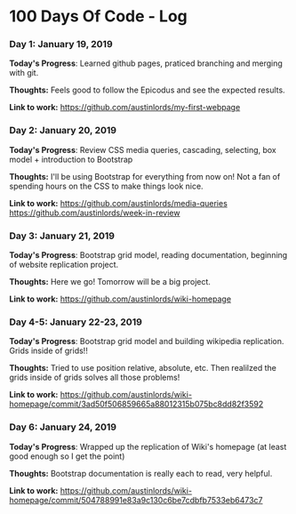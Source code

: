 # 100 Days Of Code - Log

### Day 1: January 19, 2019

**Today's Progress**: Learned github pages, praticed branching and merging with git. 

**Thoughts:** Feels good to follow the Epicodus and see the expected results. 

**Link to work:** https://github.com/austinlords/my-first-webpage

### Day 2: January 20, 2019

**Today's Progress**: Review CSS media queries, cascading, selecting, box model + introduction to Bootstrap 

**Thoughts:** I'll be using Bootstrap for everything from now on! Not a fan of spending hours on the CSS to make things look nice. 

**Link to work:** https://github.com/austinlords/media-queries https://github.com/austinlords/week-in-review

### Day 3: January 21, 2019

**Today's Progress**: Bootstrap grid model, reading documentation, beginning of website replication project.  

**Thoughts:** Here we go! Tomorrow will be a big project.  

**Link to work:** https://github.com/austinlords/wiki-homepage 

### Day 4-5: January 22-23, 2019

**Today's Progress**: Bootstrap grid model and building wikipedia replication. Grids inside of grids!!  

**Thoughts:** Tried to use position relative, absolute, etc. Then realilzed the grids inside of grids solves all those problems! 

**Link to work:** https://github.com/austinlords/wiki-homepage/commit/3ad50f506859665a88012315b075bc8dd82f3592

### Day 6: January 24, 2019

**Today's Progress**: Wrapped up the replication of Wiki's homepage (at least good enough so I get the point)  

**Thoughts:** Bootstrap documentation is really each to read, very helpful.  

**Link to work:** https://github.com/austinlords/wiki-homepage/commit/504788991e83a9c130c6be7cdbfb7533eb6473c7

